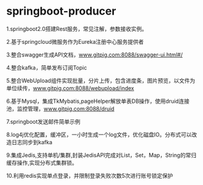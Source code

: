 # springboot-producer

1.springboot2.0搭建Rest服务，常见注解，参数接收实例。

2.基于springcloud微服务作为Eureka注册中心服务提供者

3.整合swagger生成API文档，www.gitpig.com:8088/swagger-ui.html#/

4.整合kafka，简单发布订阅Topic

5.整合WebUpload组件实现批量，分片上传，包含进度条，图片预览，以文件为单位续传，www.gitpig.com:8088/webupload/index

6.基于Mysql，集成TkMybatis,pageHelper解放单表DB操作，使用druid连接池，监控管理，www.gitpig.com:8088/druid

7.springboot发送邮件简单示例

8.log4j优化配置，缓冲区，一小时生成一个log文件，优化磁盘IO。分布式可以改造日志同步到kafka

9.集成Jedis,支持单机/集群,封装JedisAPI完成对List，Set，Map，String的常归缓存操作,实现分布式集群锁。

10.利用redis实现单点登录，并限制登录失败次数5次进行账号锁定保护
